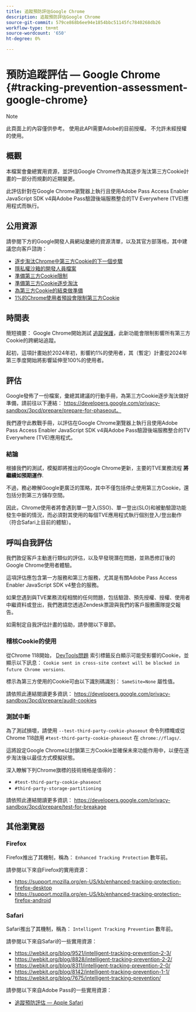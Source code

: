 ```yaml
---
title: 追蹤預防評估Google Chrome
description: 追蹤預防評估Google Chrome
source-git-commit: 579ce868b6ee94e1854bbc51145fc7840268db26
workflow-type: tm+mt
source-wordcount: '650'
ht-degree: 0%

---
```


# 預防追蹤評估 — Google Chrome {#tracking-prevention-assessment-google-chrome}

>[!NOTE]
>
>此頁面上的內容僅供參考。 使用此API需要Adobe的目前授權。 不允許未經授權的使用。

## 概觀

本檔案會彙總實用資源，並評估Google Chrome作為其逐步淘汰第三方Cookie計畫的一部分而規劃的近期變更。

此評估針對在Google Chrome瀏覽器上執行且使用Adobe Pass Access Enabler JavaScript SDK v4與Adobe Pass驗證後端服務整合的TV Everywhere (TVE)應用程式而執行。

## 公用資源

請參閱下方的Google開發人員網站彙總的資源清單，以及其官方部落格，其中建議您向客戶諮詢：

* [逐步淘汰Chrome中第三方Cookie的下一個步驟](https://blog.google/products/chrome/privacy-sandbox-tracking-protection/)
* [隱私權沙箱的開發人員檔案](https://developers.google.com/privacy-sandbox)
* [準備第三方Cookie限制](https://developers.google.com/privacy-sandbox/3pcd)
* [準備第三方Cookie逐步淘汰](https://developers.google.com/privacy-sandbox/3pcd/prepare/prepare-for-phaseout)
* [為第三方Cookie的結束做準備](https://developers.google.com/privacy-sandbox/blog/cookie-countdown-2023oct)
* [1%的Chrome使用者預設會限制第三方Cookie](https://developers.google.com/privacy-sandbox/blog/cookie-countdown-2024jan)

## 時間表

簡短摘要： Google Chrome開始測試 [追蹤保護](https://privacysandbox.com/)，此新功能會限制影響所有第三方Cookie的跨網站追蹤。

起初，這項計畫始於2024年初，影響約1%的使用者，其（暫定）計畫從2024年第三季度開始將影響延伸至100%的使用者。

## 評估

Google發佈了一份檔案，彙總其建議的行動手冊，為第三方Cookie逐步淘汰做好準備，請前往以下連結： https://developers.google.com/privacy-sandbox/3pcd/prepare/prepare-for-phaseout。

我們遵守此教戰手冊，以評估在Google Chrome瀏覽器上執行且使用Adobe Pass Access Enabler JavaScript SDK v4與Adobe Pass驗證後端服務整合的TV Everywhere (TVE)應用程式。

### 結論

根據我們的測試，模擬即將推出的Google Chrome更新，主要的TVE業務流程 **將繼續如預期運作**.

不過，務必瞭解Google更廣泛的策略，其中不僅包括停止使用第三方Cookie，還包括分割第三方儲存空間。

因此，Chrome使用者將會遇到單一登入(SSO)、單一登出(SLO)和被動驗證功能發生中斷的情況，而必須對其使用的每個TVE應用程式執行個別登入/登出動作（符合Safari上目前的體驗）。

## 呼叫自我評估

我們敦促客戶主動進行類似的評估，以及早發現潛在問題，並熟悉修訂後的Google Chrome使用者體驗。

這項評估應包含第一方服務和第三方服務，尤其是有關Adobe Pass Access Enabler JavaScript SDK v4整合的服務。

如果您遇到與TVE業務流程相關的任何問題，包括驗證、預先授權、授權、使用者中繼資料或登出，我們邀請您透過Zendesk票證與我們的客戶服務團隊提交報告。

如需制定自我評估計畫的協助，請參閱以下章節。

### 稽核Cookie的使用

從Chrome 118開始， [DevTools問題](https://developer.chrome.com/docs/devtools/issues/) 索引標籤反白顯示可能受影響的Cookie，並顯示以下訊息： `Cookie sent in cross-site context will be blocked in future Chrome versions`.

標示為第三方使用的Cookie可由以下識別碼識別： `SameSite=None` 屬性值。

請依照此連結閱讀更多資訊： https://developers.google.com/privacy-sandbox/3pcd/prepare/audit-cookies

### 測試中斷

為了測試損壞，請使用 `--test-third-party-cookie-phaseout` 命令列標幟或從Chrome 118啟用 `#test-third-party-cookie-phaseout` 在 `chrome://flags/`.

這將設定Google Chrome以封鎖第三方Cookie並確保未來功能作用中，以便在逐步淘汰後以最佳方式模擬狀態。

深入瞭解下列Chrome旗標的技術規格是值得的：

* `#test-third-party-cookie-phaseout`
* `#third-party-storage-partitioning`

請依照此連結閱讀更多資訊： https://developers.google.com/privacy-sandbox/3pcd/prepare/test-for-breakage

## 其他瀏覽器

### Firefox

Firefox推出了其機制，稱為： `Enhanced Tracking Protection` 數年前。

請參閱以下來自Firefox的實用資源：

* https://support.mozilla.org/en-US/kb/enhanced-tracking-protection-firefox-desktop
* https://support.mozilla.org/en-US/kb/enhanced-tracking-protection-firefox-android

### Safari

Safari推出了其機制，稱為： `Intelligent Tracking Prevention` 數年前。

請參閱以下來自Safari的一些實用資源：

* https://webkit.org/blog/9521/intelligent-tracking-prevention-2-3/
* https://webkit.org/blog/8828/intelligent-tracking-prevention-2-2/
* https://webkit.org/blog/8311/intelligent-tracking-prevention-2-0/
* https://webkit.org/blog/8142/intelligent-tracking-prevention-1-1/
* https://webkit.org/blog/7675/intelligent-tracking-prevention/

請參閱以下來自Adobe Pass的一些實用資源：

* [追蹤預防評估 — Apple Safari](tracking-prevention-assessment-apple-safari.md)
